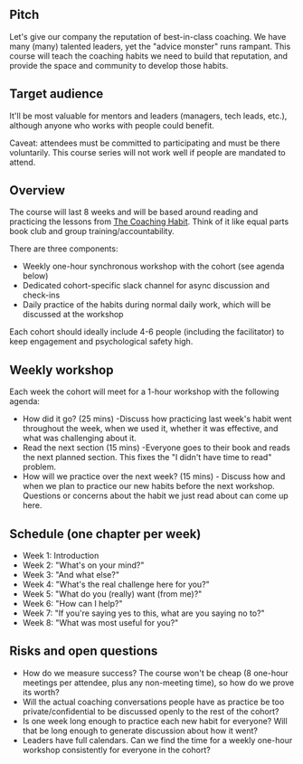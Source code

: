 ## Pitch

Let's give our company the reputation of best-in-class coaching. We have many (many) talented leaders, yet the "advice monster" runs rampant. This course will teach the coaching habits we need to build that reputation, and provide the space and community to develop those habits.

## Target audience

It'll be most valuable for mentors and leaders (managers, tech leads, etc.), although anyone who works with people could benefit.

Caveat: attendees must be committed to participating and must be there voluntarily. This course series will not work well if people are mandated to attend.

## Overview

The course will last 8 weeks and will be based around reading and practicing the lessons from [The Coaching Habit](https://www.amazon.com/Coaching-Habit-Less-Change-Forever/dp/0978440749). Think of it like equal parts book club and group training/accountability. 

There are three components:

* Weekly one-hour synchronous workshop with the cohort (see agenda below)
* Dedicated cohort-specific slack channel for async discussion and check-ins
* Daily practice of the habits during normal daily work, which will be discussed at the workshop

Each cohort should ideally include 4-6 people (including the facilitator) to keep engagement and psychological safety high.

## Weekly workshop

Each week the cohort will meet for a 1-hour workshop with the following agenda:

* How did it go? (25 mins) -Discuss how practicing last week's habit went throughout the week, when we used it, whether it was effective, and what was challenging about it.
* Read the next section (15 mins) -Everyone goes to their book and reads the next planned section. This fixes the "I didn't have time to read" problem.
* How will we practice over the next week? (15 mins) - Discuss how and when we plan to practice our new habits before the next workshop. Questions or concerns about the habit we just read about can come up here.

## Schedule (one chapter per week)

* Week 1: Introduction
* Week 2: "What's on your mind?"
* Week 3: "And what else?"
* Week 4: "What's the real challenge here for you?"
* Week 5: "What do you (really) want (from me)?"
* Week 6: "How can I help?"
* Week 7: "If you're saying yes to this, what are you saying no to?"
* Week 8: "What was most useful for you?"

## Risks and open questions

* How do we measure success? The course won't be cheap (8 one-hour meetings per attendee, plus any non-meeting time), so how do we prove its worth?
* Will the actual coaching conversations people have as practice be too private/confidential to be discussed openly to the rest of the cohort?
* Is one week long enough to practice each new habit for everyone? Will that be long enough to generate discussion about how it went?
* Leaders have full calendars. Can we find the time for a weekly one-hour workshop consistently for everyone in the cohort?
